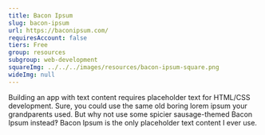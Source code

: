 ```yaml
---
title: Bacon Ipsum
slug: bacon-ipsum
url: https://baconipsum.com/
requiresAccount: false
tiers: Free
group: resources
subgroup: web-development
squareImg: ../../../images/resources/bacon-ipsum-square.png
wideImg: null
---
```


Building an app with text content requires placeholder text for HTML/CSS development.  Sure, you could use the same old boring lorem ipsum your grandparents used.  But why not use some spicier sausage-themed Bacon Ipsum instead‽  Bacon Ipsum is the only placeholder text content I ever use.